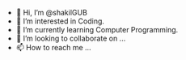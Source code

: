 - 👋 Hi, I’m @shakilGUB
- 👀 I’m interested in Coding.
- 🌱 I’m currently learning Computer Programming.
- 💞️ I’m looking to collaborate on ...
- 📫 How to reach me ...

<!---
shakilGUB/shakilGUB is a ✨ special ✨ repository because its `README.md` (this file) appears on your GitHub profile.
You can click the Preview link to take a look at your changes.
--->
